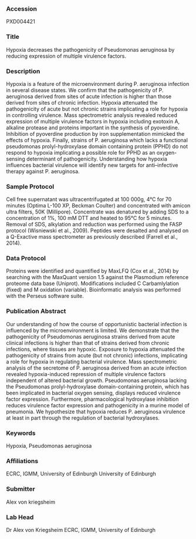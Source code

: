 ### Accession
PXD004421

### Title
Hypoxia decreases the pathogenicity of Pseudomonas aeruginosa by reducing expression of multiple virulence factors.

### Description
Hypoxia is a feature of the microenvironment during P. aeruginosa infection in several disease states. We confirm that the pathogenicity of P. aeruginosa derived from sites of acute infection is higher than those derived from sites of chronic infection. Hypoxia attenuated the pathogenicity of acute but not chronic strains implicating a role for hypoxia in controlling virulence. Mass spectrometric analysis revealed reduced expression of multiple virulence factors in hypoxia including exotoxin A, alkaline protease and proteins important in the synthesis of pyoverdine. Inhibition of pyoverdine production by iron supplementation mimicked the effects of hypoxia. Finally, strains of P. aeruginosa which lacks a functional pseudomonas prolyl-hydroxylase domain containing protein (PPHD) do not respond to hypoxia implicating a possible role for PPHD as an oxygen-sensing determinant of pathogenicity. Understanding how hypoxia influences bacterial virulence will identify new targets for anti–infective therapy against P. aeruginosa.

### Sample Protocol
Cell free supernatant was ultracentrifugated at 100 000g, 4°C for 70 minutes (Optima L-100 XP, Beckman Coulter) and concentrated with amicon ultra  filters, 50K (Millipore). Concentrate was denatured by adding SDS to a concentration of 1%, 100 mM DTT and heated to 95°C for 5 minutes. Removal of SDS, alkylation and reduction was performed using the FASP protocol (Wisniewski et al., 2009). Peptides were desalted and analysed on a Q-Exactive mass spectrometer as previously described (Farrell et al., 2014).

### Data Protocol
Proteins were identified and quantified by MaxLFQ (Cox et al., 2014) by searching with the MaxQuant version 1.5 against the Plasmodium reference proteome data base (Uniprot). Modifications included C Carbamlylation (fixed) and M oxidation (variable). Bioinformatic analysis was performed with the Perseus software suite.

### Publication Abstract
Our understanding of how the course of opportunistic bacterial infection is influenced by the microenvironment is limited. We demonstrate that the pathogenicity of Pseudomonas aeruginosa strains derived from acute clinical infections is higher than that of strains derived from chronic infections, where tissues are hypoxic. Exposure to hypoxia attenuated the pathogenicity of strains from acute (but not chronic) infections, implicating a role for hypoxia in regulating bacterial virulence. Mass spectrometric analysis of the secretome of P. aeruginosa derived from an acute infection revealed hypoxia-induced repression of multiple virulence factors independent of altered bacterial growth. Pseudomonas aeruginosa lacking the Pseudomonas prolyl-hydroxylase domain-containing protein, which has been implicated in bacterial oxygen sensing, displays reduced virulence factor expression. Furthermore, pharmacological hydroxylase inhibition reduces virulence factor expression and pathogenicity in a murine model of pneumonia. We hypothesize that hypoxia reduces P. aeruginosa virulence at least in part through the regulation of bacterial hydroxylases.

### Keywords
Hypoxia, Pseudomonas aeruginosa

### Affiliations
ECRC, IGMM, University of Edinburgh
University of Edinburgh

### Submitter
Alex von kriegsheim

### Lab Head
Dr Alex von Kriegsheim
ECRC, IGMM, University of Edinburgh



